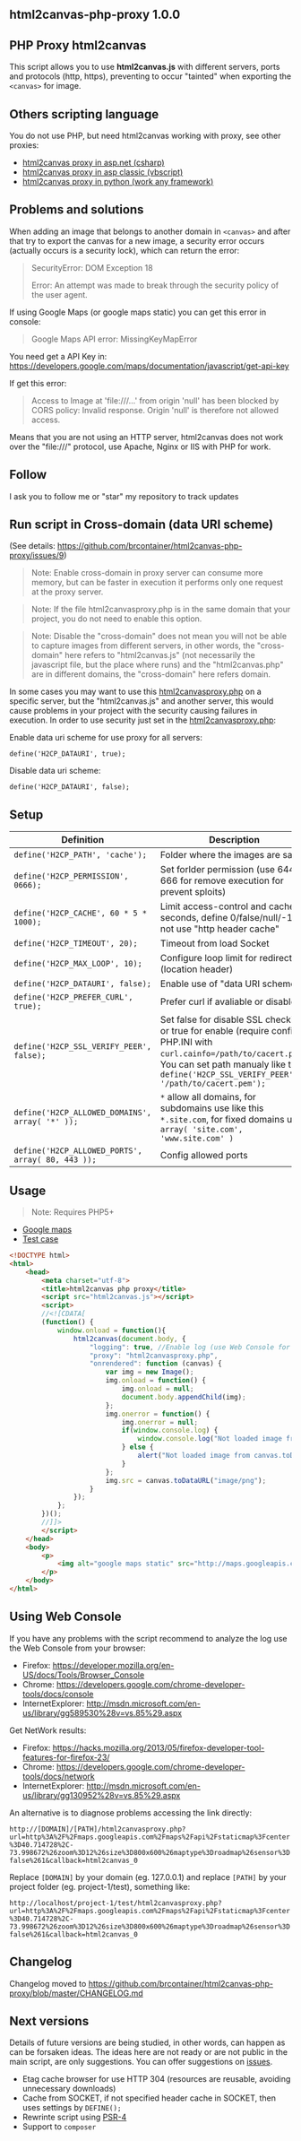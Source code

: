 ## html2canvas-php-proxy 1.0.0

## PHP Proxy html2canvas

This script allows you to use **html2canvas.js** with different servers, ports and protocols (http, https),
preventing to occur "tainted" when exporting the `<canvas>` for image.

## Others scripting language

You do not use PHP, but need html2canvas working with proxy, see other proxies:

* [html2canvas proxy in asp.net (csharp)](https://github.com/brcontainer/html2canvas-csharp-proxy)
* [html2canvas proxy in asp classic (vbscript)](https://github.com/brcontainer/html2canvas-asp-vbscript-proxy)
* [html2canvas proxy in python (work any framework)](https://github.com/brcontainer/html2canvas-proxy-python)

## Problems and solutions

When adding an image that belongs to another domain in `<canvas>` and after that try to export the canvas
for a new image, a security error occurs (actually occurs is a security lock), which can return the error:

> SecurityError: DOM Exception 18
>
> Error: An attempt was made to break through the security policy of the user agent.

If using Google Maps (or google maps static) you can get this error in console:

> Google Maps API error: MissingKeyMapError

You need get a API Key in: https://developers.google.com/maps/documentation/javascript/get-api-key

If get this error:

> Access to Image at 'file:///...' from origin 'null' has been blocked by CORS policy: Invalid response. Origin 'null' is therefore not allowed access.

Means that you are not using an HTTP server, html2canvas does not work over the "file:///" protocol, use Apache, Nginx or IIS with PHP for work.

## Follow

I ask you to follow me or "star" my repository to track updates

## Run script in Cross-domain (data URI scheme)

(See details: https://github.com/brcontainer/html2canvas-php-proxy/issues/9)

> Note: Enable cross-domain in proxy server can consume more memory, but can be faster in execution it performs only one request at the proxy server.

> Note: If the file html2canvasproxy.php is in the same domain that your project, you do not need to enable this option.

> Note: Disable the "cross-domain" does not mean you will not be able to capture images from different servers, in other words, the "cross-domain" here refers to "html2canvas.js" (not necessarily the javascript file, but the place where runs) and the "html2canvas.php" are in different domains, the "cross-domain" here refers domain.

In some cases you may want to use this [html2canvasproxy.php](https://github.com/brcontainer/html2canvas-php-proxy/blob/master/html2canvasproxy.php) on a specific server, but the "html2canvas.js" and another server, this would cause problems in your project with the security causing failures in execution. In order to use security just set in the [html2canvasproxy.php](https://github.com/brcontainer/html2canvas-php-proxy/blob/master/html2canvasproxy.php):

Enable data uri scheme for use proxy for all servers:

`define('H2CP_DATAURI', true);`

Disable data uri scheme:

`define('H2CP_DATAURI', false);`

## Setup

Definition | Description
--- | ---
`define('H2CP_PATH', 'cache');`                   | Folder where the images are saved
`define('H2CP_PERMISSION', 0666);`                | Set forlder permission (use 644 or 666 for remove execution for prevent sploits)
`define('H2CP_CACHE', 60 * 5 * 1000);`            | Limit access-control and cache in seconds, define 0/false/null/-1 to not use "http header cache"
`define('H2CP_TIMEOUT', 20);`                     | Timeout from load Socket
`define('H2CP_MAX_LOOP', 10);`                    | Configure loop limit for redirects (location header)
`define('H2CP_DATAURI', false);`                  | Enable use of "data URI scheme"
`define('H2CP_PREFER_CURL', true);`               | Prefer curl if avaliable or disable
`define('H2CP_SSL_VERIFY_PEER', false);`          | Set false for disable SSL checking or true for enable (require config PHP.INI with `curl.cainfo=/path/to/cacert.pem`). You can set path manualy like this: `define('H2CP_SSL_VERIFY_PEER', '/path/to/cacert.pem');`
`define('H2CP_ALLOWED_DOMAINS', array( '*' ));`   | `*` allow all domains, for subdomains use like this `*.site.com`, for fixed domains use `array( 'site.com', 'www.site.com' )`
`define('H2CP_ALLOWED_PORTS', array( 80, 443 ));` | Config allowed ports

## Usage

> Note: Requires PHP5+

* [Google maps](https://github.com/brcontainer/html2canvas-php-proxy/blob/master/examples/google-maps.html)
* [Test case](https://github.com/brcontainer/html2canvas-php-proxy/blob/master/examples/usable-example.html)

```html
<!DOCTYPE html>
<html>
    <head>
        <meta charset="utf-8">
        <title>html2canvas php proxy</title>
        <script src="html2canvas.js"></script>
        <script>
        //<![CDATA[
        (function() {
            window.onload = function(){
                html2canvas(document.body, {
                    "logging": true, //Enable log (use Web Console for get Errors and Warnings)
                    "proxy": "html2canvasproxy.php",
                    "onrendered": function (canvas) {
                        var img = new Image();
                        img.onload = function() {
                            img.onload = null;
                            document.body.appendChild(img);
                        };
                        img.onerror = function() {
                            img.onerror = null;
                            if(window.console.log) {
                                window.console.log("Not loaded image from canvas.toDataURL");
                            } else {
                                alert("Not loaded image from canvas.toDataURL");
                            }
                        };
                        img.src = canvas.toDataURL("image/png");
                    }
                });
            };
        })();
        //]]>
        </script>
    </head>
    <body>
        <p>
            <img alt="google maps static" src="http://maps.googleapis.com/maps/api/staticmap?center=40.714728,-73.998672&amp;zoom=12&amp;size=800x600&amp;maptype=roadmap&amp;sensor=false">
        </p>
    </body>
</html>
```

## Using Web Console

If you have any problems with the script recommend to analyze the log use the Web Console from your browser:
* Firefox: https://developer.mozilla.org/en-US/docs/Tools/Browser_Console
* Chrome: https://developers.google.com/chrome-developer-tools/docs/console
* InternetExplorer: http://msdn.microsoft.com/en-us/library/gg589530%28v=vs.85%29.aspx

Get NetWork results:
* Firefox: https://hacks.mozilla.org/2013/05/firefox-developer-tool-features-for-firefox-23/
* Chrome: https://developers.google.com/chrome-developer-tools/docs/network
* InternetExplorer: http://msdn.microsoft.com/en-us/library/gg130952%28v=vs.85%29.aspx

An alternative is to diagnose problems accessing the link directly:

`http://[DOMAIN]/[PATH]/html2canvasproxy.php?url=http%3A%2F%2Fmaps.googleapis.com%2Fmaps%2Fapi%2Fstaticmap%3Fcenter%3D40.714728%2C-73.998672%26zoom%3D12%26size%3D800x600%26maptype%3Droadmap%26sensor%3Dfalse%261&callback=html2canvas_0`

Replace `[DOMAIN]` by your domain (eg. 127.0.0.1) and replace `[PATH]` by your project folder (eg. project-1/test), something like:

`http://localhost/project-1/test/html2canvasproxy.php?url=http%3A%2F%2Fmaps.googleapis.com%2Fmaps%2Fapi%2Fstaticmap%3Fcenter%3D40.714728%2C-73.998672%26zoom%3D12%26size%3D800x600%26maptype%3Droadmap%26sensor%3Dfalse%261&callback=html2canvas_0`

## Changelog

Changelog moved to https://github.com/brcontainer/html2canvas-php-proxy/blob/master/CHANGELOG.md

## Next versions

Details of future versions are being studied, in other words, can happen as can be forsaken ideas.
The ideas here are not ready or are not public in the main script, are only suggestions. You can offer suggestions on [issues](https://github.com/brcontainer/html2canvas-php-proxy/issues/new).

* Etag cache browser for use HTTP 304 (resources are reusable, avoiding unnecessary downloads)
* Cache from SOCKET, if not specified header cache in SOCKET, then uses settings by `DEFINE();`
* Rewrinte script using [PSR-4](http://www.php-fig.org/psr/psr-4/)
* Support to `composer`
